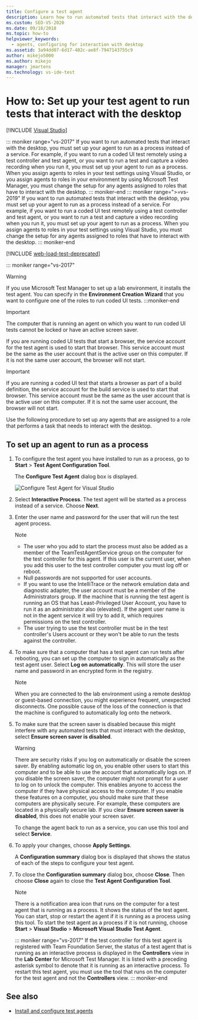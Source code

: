 ```yaml
---
title: Configure a test agent
description: Learn how to run automated tests that interact with the desktop by setting up your agent to run as a process instead of a service.
ms.custom: SEO-VS-2020
ms.date: 09/18/2018
ms.topic: how-to
helpviewer_keywords: 
  - agents, configuring for interaction with desktop
ms.assetid: 3a94dd07-6d17-402c-ae8f-7947143755c9
author: mikejo5000
ms.author: mikejo
manager: jmartens
ms.technology: vs-ide-test
---
```

# How to: Set up your test agent to run tests that interact with the desktop

 [!INCLUDE [Visual Studio](~/includes/applies-to-version/vs-windows-only.md)]

::: moniker range="vs-2017"
If you want to run automated tests that interact with the desktop, you must set up your agent to run as a process instead of a service. For example, if you want to run a coded UI test remotely using a test controller and test agent, or you want to run a test and capture a video recording when you run it, you must set up your agent to run as a process. When you assign agents to roles in your test settings using Visual Studio, or you assign agents to roles in your environment by using Microsoft Test Manager, you must change the setup for any agents assigned to roles that have to interact with the desktop.
::: moniker-end
::: moniker range=">=vs-2019"
If you want to run automated tests that interact with the desktop, you must set up your agent to run as a process instead of a service. For example, if you want to run a coded UI test remotely using a test controller and test agent, or you want to run a test and capture a video recording when you run it, you must set up your agent to run as a process. When you assign agents to roles in your test settings using Visual Studio, you must change the setup for any agents assigned to roles that have to interact with the desktop.
::: moniker-end

[!INCLUDE [web-load-test-deprecated](includes/web-load-test-deprecated.md)]

::: moniker range="vs-2017"
> [!WARNING]
> If you use Microsoft Test Manager to set up a lab environment, it installs the test agent. You can specify in the **Environment Creation Wizard** that you want to configure one of the roles to run coded UI tests.
:::moniker-end

> [!IMPORTANT]
> The computer that is running an agent on which you want to run coded UI tests cannot be locked or have an active screen saver.

If you are running coded UI tests that start a browser, the service account for the test agent is used to start that browser. This service account must be the same as the user account that is the active user on this computer. If it is not the same user account, the browser will not start.

> [!IMPORTANT]
> If you are running a coded UI test that starts a browser as part of a build definition, the service account for the build service is used to start that browser. This service account must be the same as the user account that is the active user on this computer. If it is not the same user account, the browser will not start.

Use the following procedure to set up any agents that are assigned to a role that performs a task that needs to interact with the desktop.

## To set up an agent to run as a process

1. To configure the test agent you have installed to run as a process, go to **Start** > **Test Agent Configuration Tool**.

   The **Configure Test Agent** dialog box is displayed.

   ![Configure Test Agent for Visual Studio](media/configure-test-agent.png)

2. Select **Interactive Process**. The test agent will be started as a process instead of a service. Choose **Next**.

3. Enter the user name and password for the user that will run the test agent process.

   > [!NOTE]
   > - The user who you add to start the process must also be added as a member of the TeamTestAgentService group on the computer for the test controller for this agent. If this user is the current user, when you add this user to the test controller computer you must log off or reboot.
   > - Null passwords are not supported for user accounts.
   > - If you want to use the IntelliTrace or the network emulation data and diagnostic adapter, the user account must be a member of the Administrators group. If the machine that is running the test agent is running an OS that has Least-Privileged User Account, you have to run it as an administrator also (elevated). If the agent user name is not in the agent service it will try to add it, which requires permissions on the test controller.
   > - The user trying to use the test controller must be in the test controller's Users account or they won't be able to run the tests against the controller.

4. To make sure that a computer that has a test agent can run tests after rebooting, you can set up the computer to sign in automatically as the test agent user. Select **Log on automatically**. This will store the user name and password in an encrypted form in the registry.

   > [!NOTE]
   > When you are connected to the lab environment using a remote desktop or guest-based connection, you might experience frequent, unexpected disconnects. One possible cause of the loss of the connection is that the machine is configured to automatically log onto the network.

5. To make sure that the screen saver is disabled because this might interfere with any automated tests that must interact with the desktop, select **Ensure screen saver is disabled**.

   > [!WARNING]
   > There are security risks if you log on automatically or disable the screen saver. By enabling automatic log on, you enable other users to start this computer and to be able to use the account that automatically logs on. If you disable the screen saver, the computer might not prompt for a user to log on to unlock the computer. This enables anyone to access the computer if they have physical access to the computer. If you enable these features on a computer, you should make sure that these computers are physically secure. For example, these computers are located in a physically secure lab. If you clear **Ensure screen saver is disabled**, this does not enable your screen saver.

   To change the agent back to run as a service, you can use this tool and select **Service**.

6. To apply your changes, choose **Apply Settings**.

   A **Configuration summary** dialog box is displayed that shows the status of each of the steps to configure your test agent.

7. To close the **Configuration summary** dialog box, choose **Close**. Then choose **Close** again to close the **Test Agent Configuration Tool**.

   > [!NOTE]
   > There is a notification area icon that runs on the computer for a test agent that is running as a process. It shows the status of the test agent. You can start, stop or restart the agent if it is running as a process using this tool. To start the test agent as a process if it is not running, choose **Start** > **Visual Studio** > **Microsoft Visual Studio Test Agent**.

   ::: moniker range="vs-2017"
   If the test controller for this test agent is registered with Team Foundation Server, the status of a test agent that is running as an interactive process is displayed in the **Controllers** view in the **Lab Center** for Microsoft Test Manager. It is listed with a preceding asterisk symbol to denote that it is running as an interactive process. To restart this test agent, you must use the tool that runs on the computer for the test agent and not the **Controllers** view.
   ::: moniker-end

## See also

- [Install and configure test agents](../test/lab-management/install-configure-test-agents.md)
